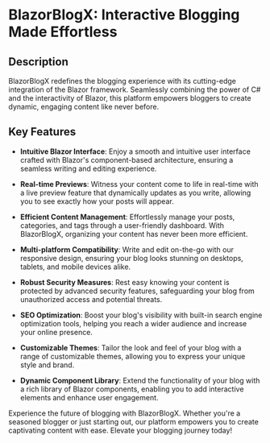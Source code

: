 # BlazorBlogX: Interactive Blogging Made Effortless

## Description

BlazorBlogX redefines the blogging experience with its cutting-edge integration of the Blazor framework. Seamlessly combining the power of C# and the interactivity of Blazor, this platform empowers bloggers to create dynamic, engaging content like never before.

## Key Features

- **Intuitive Blazor Interface**: Enjoy a smooth and intuitive user interface crafted with Blazor's component-based architecture, ensuring a seamless writing and editing experience.

- **Real-time Previews**: Witness your content come to life in real-time with a live preview feature that dynamically updates as you write, allowing you to see exactly how your posts will appear.

- **Efficient Content Management**: Effortlessly manage your posts, categories, and tags through a user-friendly dashboard. With BlazorBlogX, organizing your content has never been more efficient.

- **Multi-platform Compatibility**: Write and edit on-the-go with our responsive design, ensuring your blog looks stunning on desktops, tablets, and mobile devices alike.

- **Robust Security Measures**: Rest easy knowing your content is protected by advanced security features, safeguarding your blog from unauthorized access and potential threats.

- **SEO Optimization**: Boost your blog's visibility with built-in search engine optimization tools, helping you reach a wider audience and increase your online presence.

- **Customizable Themes**: Tailor the look and feel of your blog with a range of customizable themes, allowing you to express your unique style and brand.

- **Dynamic Component Library**: Extend the functionality of your blog with a rich library of Blazor components, enabling you to add interactive elements and enhance user engagement.

Experience the future of blogging with BlazorBlogX. Whether you're a seasoned blogger or just starting out, our platform empowers you to create captivating content with ease. Elevate your blogging journey today!

